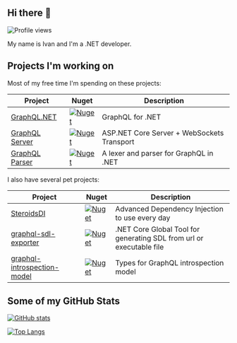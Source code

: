 ## Hi there 👋

![Profile views](https://gpvc.arturio.dev/sungam3r)

My name is Ivan and I'm a .NET developer.

## Projects I'm working on

Most of my free time I'm spending on these projects:

| Project | Nuget | Description |
|---|--|--|
| [GraphQL.NET](https://github.com/graphql-dotnet/graphql-dotnet) | [![Nuget](https://img.shields.io/nuget/dt/GraphQL)](https://www.nuget.org/packages/GraphQL) | GraphQL for .NET |
| [GraphQL Server](https://github.com/graphql-dotnet/server) | [![Nuget](https://img.shields.io/nuget/dt/GraphQL.Server.Core)](https://www.nuget.org/packages/GraphQL.Server.Core) | ASP.NET Core Server + WebSockets Transport |
| [GraphQL Parser](https://github.com/graphql-dotnet/parser) | [![Nuget](https://img.shields.io/nuget/dt/GraphQL-Parser)](https://www.nuget.org/packages/GraphQL-Parser) | A lexer and parser for GraphQL in .NET |

I also have several pet projects:

| Project | Nuget | Description |
|---|----|----|
| [SteroidsDI](https://github.com/sungam3r/SteroidsDI) | [![Nuget](https://img.shields.io/nuget/dt/SteroidsDI.Core)](https://www.nuget.org/packages/SteroidsDI.Core) | Advanced Dependency Injection to use every day |
| [graphql-sdl-exporter](https://github.com/sungam3r/graphql-sdl-exporter) | [![Nuget](https://img.shields.io/nuget/dt/dotnet-sdlexport)](https://www.nuget.org/packages/dotnet-sdlexport) | .NET Core Global Tool for generating SDL from url or executable file |
| [graphql-introspection-model](https://github.com/sungam3r/graphql-introspection-model) | [![Nuget](https://img.shields.io/nuget/dt/GraphQL.IntrospectionModel)](https://www.nuget.org/packages/GraphQL.IntrospectionModel) | Types for GraphQL introspection model |

## Some of my GitHub Stats

[![GitHub stats](https://github-readme-stats.vercel.app/api?username=sungam3r&show_icons=true)](https://github.com/sungam3r/github-readme-stats)

[![Top Langs](https://github-readme-stats.vercel.app/api/top-langs/?username=sungam3r)](https://github.com/sungam3r/github-readme-stats)

<!--
**sungam3r/sungam3r** is a ✨ _special_ ✨ repository because its `README.md` (this file) appears on your GitHub profile.

NOTE: https://github.com/anuraghazra/github-readme-stats

Here are some ideas to get you started:

- 🔭 I’m currently working on ...
- 🌱 I’m currently learning ...
- 👯 I’m looking to collaborate on ...
- 🤔 I’m looking for help with ...
- 💬 Ask me about ...
- 📫 How to reach me: ...
- 😄 Pronouns: ...
- ⚡ Fun fact: ...
-->
